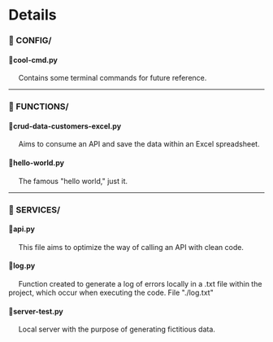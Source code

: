 # Details

### 🔺 CONFIG/

#### 🔹cool-cmd.py

&nbsp;&nbsp;&nbsp;&nbsp; Contains some terminal commands for future reference.

<hr/>

### 🔺 FUNCTIONS/

#### 🔹crud-data-customers-excel.py

&nbsp;&nbsp;&nbsp;&nbsp; Aims to consume an API and save the data within an Excel spreadsheet.

#### 🔹hello-world.py

&nbsp;&nbsp;&nbsp;&nbsp; The famous "hello world," just it.

<hr/>

### 🔺 SERVICES/

#### 🔹api.py

&nbsp;&nbsp;&nbsp;&nbsp; This file aims to optimize the way of calling an API with clean code.

#### 🔹log.py

&nbsp;&nbsp;&nbsp;&nbsp; Function created to generate a log of errors locally in a .txt file within the project, which occur when executing the code. File "./log.txt"

#### 🔹server-test.py

&nbsp;&nbsp;&nbsp;&nbsp; Local server with the purpose of generating fictitious data.
